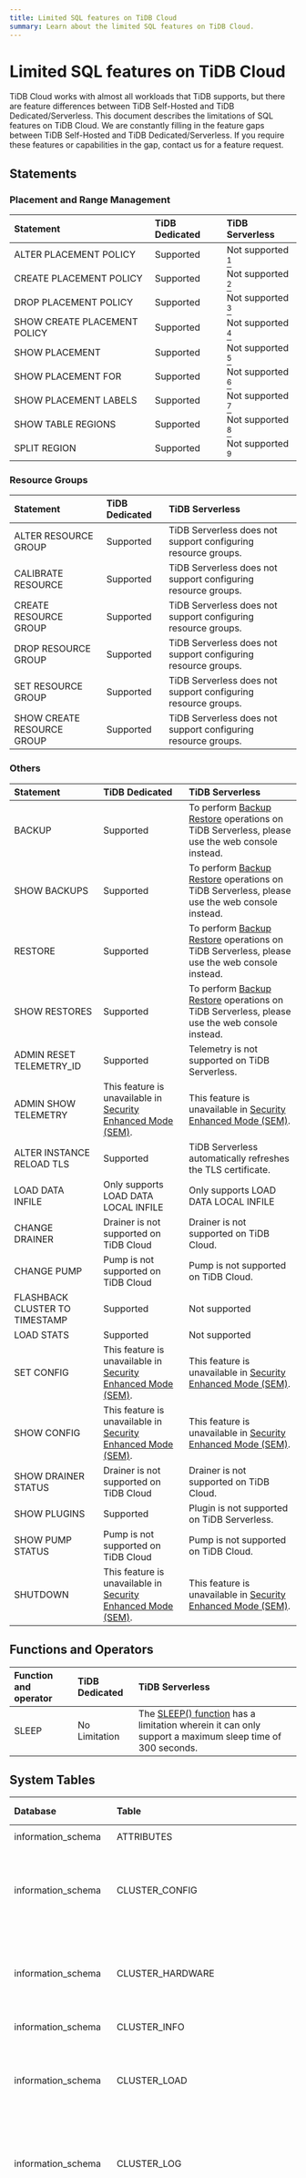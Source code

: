 ```yaml
---
title: Limited SQL features on TiDB Cloud
summary: Learn about the limited SQL features on TiDB Cloud.
---
```


# Limited SQL features on TiDB Cloud

TiDB Cloud works with almost all workloads that TiDB supports, but there are feature differences between TiDB Self-Hosted and TiDB Dedicated/Serverless. This document describes the limitations of SQL features on TiDB Cloud. We are constantly filling in the feature gaps between TiDB Self-Hosted and TiDB Dedicated/Serverless. If you require these features or capabilities in the gap, contact us for a feature request.

## Statements

### Placement and Range Management

| Statement | TiDB Dedicated | TiDB Serverless |
|:-|:-|:-|
| ALTER PLACEMENT POLICY | Supported | Not supported [^1] |
| CREATE PLACEMENT POLICY | Supported | Not supported [^1] |
| DROP PLACEMENT POLICY | Supported | Not supported [^1] |
| SHOW CREATE PLACEMENT POLICY | Supported | Not supported [^1] |
| SHOW PLACEMENT | Supported | Not supported [^1] |
| SHOW PLACEMENT FOR | Supported | Not supported [^1] |
| SHOW PLACEMENT LABELS | Supported | Not supported [^1] |
| SHOW TABLE REGIONS | Supported | Not supported [^1] |
| SPLIT REGION | Supported | Not supported [^1] |

### Resource Groups

| Statement | TiDB Dedicated | TiDB Serverless |
|:-|:-|:-|
| ALTER RESOURCE GROUP | Supported | TiDB Serverless does not support configuring resource groups. |
| CALIBRATE RESOURCE | Supported | TiDB Serverless does not support configuring resource groups. |
| CREATE RESOURCE GROUP | Supported | TiDB Serverless does not support configuring resource groups. |
| DROP RESOURCE GROUP | Supported | TiDB Serverless does not support configuring resource groups. |
| SET RESOURCE GROUP | Supported | TiDB Serverless does not support configuring resource groups. |
| SHOW CREATE RESOURCE GROUP | Supported | TiDB Serverless does not support configuring resource groups. |

### Others

| Statement | TiDB Dedicated | TiDB Serverless |
|:-|:-|:-|
| BACKUP | Supported | To perform [Backup Restore](/tidb-cloud/backup-and-restore-serverless.md) operations on TiDB Serverless, please use the web console instead. |
| SHOW BACKUPS | Supported | To perform [Backup Restore](/tidb-cloud/backup-and-restore-serverless.md) operations on TiDB Serverless, please use the web console instead. |
| RESTORE | Supported | To perform [Backup Restore](/tidb-cloud/backup-and-restore-serverless.md) operations on TiDB Serverless, please use the web console instead. |
| SHOW RESTORES | Supported | To perform [Backup Restore](/tidb-cloud/backup-and-restore-serverless.md) operations on TiDB Serverless, please use the web console instead. |
| ADMIN RESET TELEMETRY_ID | Supported | Telemetry is not supported on TiDB Serverless. |
| ADMIN SHOW TELEMETRY | This feature is unavailable in [Security Enhanced Mode (SEM)](/system-variables.md#tidb_enable_enhanced_security). | This feature is unavailable in [Security Enhanced Mode (SEM)](/system-variables.md#tidb_enable_enhanced_security). |
| ALTER INSTANCE RELOAD TLS | Supported | TiDB Serverless automatically refreshes the TLS certificate. |
| LOAD DATA INFILE | Only supports LOAD DATA LOCAL INFILE | Only supports LOAD DATA LOCAL INFILE |
| CHANGE DRAINER | Drainer is not supported on TiDB Cloud | Drainer is not supported on TiDB Cloud. |
| CHANGE PUMP | Pump is not supported on TiDB Cloud | Pump is not supported on TiDB Cloud. |
| FLASHBACK CLUSTER TO TIMESTAMP | Supported | Not supported |
| LOAD STATS | Supported | Not supported |
| SET CONFIG | This feature is unavailable in [Security Enhanced Mode (SEM)](/system-variables.md#tidb_enable_enhanced_security). | This feature is unavailable in [Security Enhanced Mode (SEM)](/system-variables.md#tidb_enable_enhanced_security). |
| SHOW CONFIG | This feature is unavailable in [Security Enhanced Mode (SEM)](/system-variables.md#tidb_enable_enhanced_security). | This feature is unavailable in [Security Enhanced Mode (SEM)](/system-variables.md#tidb_enable_enhanced_security). |
| SHOW DRAINER STATUS | Drainer is not supported on TiDB Cloud | Drainer is not supported on TiDB Cloud. |
| SHOW PLUGINS | Supported | Plugin is not supported on TiDB Serverless. |
| SHOW PUMP STATUS | Pump is not supported on TiDB Cloud | Pump is not supported on TiDB Cloud. |
| SHUTDOWN | This feature is unavailable in [Security Enhanced Mode (SEM)](/system-variables.md#tidb_enable_enhanced_security). | This feature is unavailable in [Security Enhanced Mode (SEM)](/system-variables.md#tidb_enable_enhanced_security). |

## Functions and Operators

| Function and operator | TiDB Dedicated | TiDB Serverless |
|:-|:-|:-|
| SLEEP | No Limitation | The [SLEEP() function](https://docs.pingcap.com/tidbcloud/miscellaneous-functions) has a limitation wherein it can only support a maximum sleep time of 300 seconds.|

## System Tables

| Database | Table | TiDB Dedicated | TiDB Serverless |
|:-|:-|:-|:-|
| information_schema | ATTRIBUTES | Supported | Not supported [^1] |
| information_schema | CLUSTER_CONFIG | This feature is unavailable in [Security Enhanced Mode (SEM)](/system-variables.md#tidb_enable_enhanced_security). | This feature is unavailable in [Security Enhanced Mode (SEM)](/system-variables.md#tidb_enable_enhanced_security). |
| information_schema | CLUSTER_HARDWARE | This feature is unavailable in [Security Enhanced Mode (SEM)](/system-variables.md#tidb_enable_enhanced_security). | This feature is unavailable in [Security Enhanced Mode (SEM)](/system-variables.md#tidb_enable_enhanced_security). |
| information_schema | CLUSTER_INFO | Supported | Not supported [^1] |
| information_schema | CLUSTER_LOAD | This feature is unavailable in [Security Enhanced Mode (SEM)](/system-variables.md#tidb_enable_enhanced_security). | This feature is unavailable in [Security Enhanced Mode (SEM)](/system-variables.md#tidb_enable_enhanced_security). |
| information_schema | CLUSTER_LOG | This feature is unavailable in [Security Enhanced Mode (SEM)](/system-variables.md#tidb_enable_enhanced_security). | This feature is unavailable in [Security Enhanced Mode (SEM)](/system-variables.md#tidb_enable_enhanced_security). |
| information_schema | CLUSTER_SLOW_QUERY | Supported | For tracking slow queries, please use the [Slow Query](/tidb-cloud/tune-performance.md#slow-query) feature available on the web console. |
| information_schema | CLUSTER_STATEMENTS_SUMMARY | Supported | For comprehensive monitoring of all statements, please use the [Statement Analysis](/tidb-cloud/tune-performance.md#statement-analysis) feature on the web console. |
| information_schema | CLUSTER_STATEMENTS_SUMMARY_EVICTED | Supported | For comprehensive monitoring of all statements, please use the [Statement Analysis](/tidb-cloud/tune-performance.md#statement-analysis) feature on the web console. |
| information_schema | CLUSTER_STATEMENTS_SUMMARY_HISTORY | Supported | For comprehensive monitoring of all statements, please use the [Statement Analysis](/tidb-cloud/tune-performance.md#statement-analysis) feature on the web console. |
| information_schema | CLUSTER_SYSTEMINFO | This feature is unavailable in [Security Enhanced Mode (SEM)](/system-variables.md#tidb_enable_enhanced_security). | This feature is unavailable in [Security Enhanced Mode (SEM)](/system-variables.md#tidb_enable_enhanced_security). |
| information_schema | INSPECTION_RESULT | This feature is unavailable in [Security Enhanced Mode (SEM)](/system-variables.md#tidb_enable_enhanced_security). | This feature is unavailable in [Security Enhanced Mode (SEM)](/system-variables.md#tidb_enable_enhanced_security). |
| information_schema | INSPECTION_RULES | This feature is unavailable in [Security Enhanced Mode (SEM)](/system-variables.md#tidb_enable_enhanced_security). | This feature is unavailable in [Security Enhanced Mode (SEM)](/system-variables.md#tidb_enable_enhanced_security). |
| information_schema | INSPECTION_SUMMARY | This feature is unavailable in [Security Enhanced Mode (SEM)](/system-variables.md#tidb_enable_enhanced_security). | This feature is unavailable in [Security Enhanced Mode (SEM)](/system-variables.md#tidb_enable_enhanced_security). |
| information_schema | METRICS_SUMMARY | This feature is unavailable in [Security Enhanced Mode (SEM)](/system-variables.md#tidb_enable_enhanced_security). | This feature is unavailable in [Security Enhanced Mode (SEM)](/system-variables.md#tidb_enable_enhanced_security). |
| information_schema | METRICS_SUMMARY_BY_LABEL | This feature is unavailable in [Security Enhanced Mode (SEM)](/system-variables.md#tidb_enable_enhanced_security). | This feature is unavailable in [Security Enhanced Mode (SEM)](/system-variables.md#tidb_enable_enhanced_security). |
| information_schema | METRICS_TABLES | This feature is unavailable in [Security Enhanced Mode (SEM)](/system-variables.md#tidb_enable_enhanced_security). | This feature is unavailable in [Security Enhanced Mode (SEM)](/system-variables.md#tidb_enable_enhanced_security). |
| information_schema | PLACEMENT_POLICIES | Supported | Not supported [^1] |
| information_schema | RESOURCE_GROUPS | Supported | TiDB Serverless does not support configuring resource groups. |
| information_schema | SLOW_QUERY | Supported | For tracking slow queries, please use the [Slow Query](/tidb-cloud/tune-performance.md#slow-query) feature available on the web console. |
| information_schema | STATEMENTS_SUMMARY | Supported | For comprehensive monitoring of all statements, please use the [Statement Analysis](/tidb-cloud/tune-performance.md#statement-analysis) feature on the web console. |
| information_schema | STATEMENTS_SUMMARY_EVICTED | Supported | For comprehensive monitoring of all statements, please use the [Statement Analysis](/tidb-cloud/tune-performance.md#statement-analysis) feature on the web console. |
| information_schema | STATEMENTS_SUMMARY_HISTORY | Supported | For comprehensive monitoring of all statements, please use the [Statement Analysis](/tidb-cloud/tune-performance.md#statement-analysis) feature on the web console. |
| information_schema | TIDB_HOT_REGIONS | This feature is unavailable in [Security Enhanced Mode (SEM)](/system-variables.md#tidb_enable_enhanced_security). | This feature is unavailable in [Security Enhanced Mode (SEM)](/system-variables.md#tidb_enable_enhanced_security). |
| information_schema | TIDB_HOT_REGIONS_HISTORY | Supported | Not supported [^1] |
| information_schema | TIDB_SERVERS_INFO | Supported | Not supported [^1] |
| information_schema | TIFLASH_SEGMENTS | Supported | Not supported [^1] |
| information_schema | TIFLASH_TABLES | Supported | Not supported [^1] |
| information_schema | TIKV_REGION_PEERS | Supported | Not supported [^1] |
| information_schema | TIKV_REGION_STATUS | Supported | Not supported [^1] |
| information_schema | TIKV_STORE_STATUS | Supported | Not supported [^1] |
| performance_schema | pd_profile_allocs | This feature is unavailable in [Security Enhanced Mode (SEM)](/system-variables.md#tidb_enable_enhanced_security). | This feature is unavailable in [Security Enhanced Mode (SEM)](/system-variables.md#tidb_enable_enhanced_security). |
| performance_schema | pd_profile_block | This feature is unavailable in [Security Enhanced Mode (SEM)](/system-variables.md#tidb_enable_enhanced_security). | This feature is unavailable in [Security Enhanced Mode (SEM)](/system-variables.md#tidb_enable_enhanced_security). |
| performance_schema | pd_profile_cpu | This feature is unavailable in [Security Enhanced Mode (SEM)](/system-variables.md#tidb_enable_enhanced_security). | This feature is unavailable in [Security Enhanced Mode (SEM)](/system-variables.md#tidb_enable_enhanced_security). |
| performance_schema | pd_profile_goroutines | This feature is unavailable in [Security Enhanced Mode (SEM)](/system-variables.md#tidb_enable_enhanced_security). | This feature is unavailable in [Security Enhanced Mode (SEM)](/system-variables.md#tidb_enable_enhanced_security). |
| performance_schema | pd_profile_memory | This feature is unavailable in [Security Enhanced Mode (SEM)](/system-variables.md#tidb_enable_enhanced_security). | This feature is unavailable in [Security Enhanced Mode (SEM)](/system-variables.md#tidb_enable_enhanced_security). |
| performance_schema | pd_profile_mutex | This feature is unavailable in [Security Enhanced Mode (SEM)](/system-variables.md#tidb_enable_enhanced_security). | This feature is unavailable in [Security Enhanced Mode (SEM)](/system-variables.md#tidb_enable_enhanced_security). |
| performance_schema | tidb_profile_allocs | This feature is unavailable in [Security Enhanced Mode (SEM)](/system-variables.md#tidb_enable_enhanced_security). | This feature is unavailable in [Security Enhanced Mode (SEM)](/system-variables.md#tidb_enable_enhanced_security). |
| performance_schema | tidb_profile_block | This feature is unavailable in [Security Enhanced Mode (SEM)](/system-variables.md#tidb_enable_enhanced_security). | This feature is unavailable in [Security Enhanced Mode (SEM)](/system-variables.md#tidb_enable_enhanced_security). |
| performance_schema | tidb_profile_cpu | This feature is unavailable in [Security Enhanced Mode (SEM)](/system-variables.md#tidb_enable_enhanced_security). | This feature is unavailable in [Security Enhanced Mode (SEM)](/system-variables.md#tidb_enable_enhanced_security). |
| performance_schema | tidb_profile_goroutines | This feature is unavailable in [Security Enhanced Mode (SEM)](/system-variables.md#tidb_enable_enhanced_security). | This feature is unavailable in [Security Enhanced Mode (SEM)](/system-variables.md#tidb_enable_enhanced_security). |
| performance_schema | tidb_profile_memory | This feature is unavailable in [Security Enhanced Mode (SEM)](/system-variables.md#tidb_enable_enhanced_security). | This feature is unavailable in [Security Enhanced Mode (SEM)](/system-variables.md#tidb_enable_enhanced_security). |
| performance_schema | tidb_profile_mutex | This feature is unavailable in [Security Enhanced Mode (SEM)](/system-variables.md#tidb_enable_enhanced_security). | This feature is unavailable in [Security Enhanced Mode (SEM)](/system-variables.md#tidb_enable_enhanced_security). |
| performance_schema | tikv_profile_cpu | This feature is unavailable in [Security Enhanced Mode (SEM)](/system-variables.md#tidb_enable_enhanced_security). | This feature is unavailable in [Security Enhanced Mode (SEM)](/system-variables.md#tidb_enable_enhanced_security). |
| mysql | expr_pushdown_blacklist | This feature is unavailable in [Security Enhanced Mode (SEM)](/system-variables.md#tidb_enable_enhanced_security). | This feature is unavailable in [Security Enhanced Mode (SEM)](/system-variables.md#tidb_enable_enhanced_security). |
| mysql | gc_delete_range | This feature is unavailable in [Security Enhanced Mode (SEM)](/system-variables.md#tidb_enable_enhanced_security). | This feature is unavailable in [Security Enhanced Mode (SEM)](/system-variables.md#tidb_enable_enhanced_security). |
| mysql | gc_delete_range_done | This feature is unavailable in [Security Enhanced Mode (SEM)](/system-variables.md#tidb_enable_enhanced_security). | This feature is unavailable in [Security Enhanced Mode (SEM)](/system-variables.md#tidb_enable_enhanced_security). |
| mysql | opt_rule_blacklist | This feature is unavailable in [Security Enhanced Mode (SEM)](/system-variables.md#tidb_enable_enhanced_security). | This feature is unavailable in [Security Enhanced Mode (SEM)](/system-variables.md#tidb_enable_enhanced_security). |
| mysql | tidb | This feature is unavailable in [Security Enhanced Mode (SEM)](/system-variables.md#tidb_enable_enhanced_security). | This feature is unavailable in [Security Enhanced Mode (SEM)](/system-variables.md#tidb_enable_enhanced_security). |
| mysql | tidb_ttl_job_history | Supported | Not supported |
| mysql | tidb_ttl_table_status | Supported | Not supported |
| mysql | tidb_ttl_task | Supported | Not supported |

## System Variables

| Variable | TiDB Dedicated | TiDB Serverless |
|:-|:-|:-|
| datadir | No limitation | Not supported [^1] |
| interactive_timeout | No limitation | Readonly on TiDB Serverless. |
| max_allowed_packet | No limitation | Readonly on TiDB Serverless. |
| plugin_dir | No limitation | Plugin is not supported on TiDB Serverless. |
| plugin_load | No limitation | Plugin is not supported on TiDB Serverless. |
| skip_name_resolve | No limitation | Readonly on TiDB Serverless. |
| sql_log_bin | No limitation | Readonly on TiDB Serverless. |
| tidb_cdc_write_source | No limitation | Readonly on TiDB Serverless. |
| tidb_check_mb4_value_in_utf8 | This feature is unavailable in [Security Enhanced Mode (SEM)](/system-variables.md#tidb_enable_enhanced_security). | This feature is unavailable in [Security Enhanced Mode (SEM)](/system-variables.md#tidb_enable_enhanced_security). |
| tidb_config | This feature is unavailable in [Security Enhanced Mode (SEM)](/system-variables.md#tidb_enable_enhanced_security). | This feature is unavailable in [Security Enhanced Mode (SEM)](/system-variables.md#tidb_enable_enhanced_security). |
| tidb_ddl_disk_quota | No limitation | Readonly on TiDB Serverless. |
| tidb_ddl_enable_fast_reorg | No limitation | Readonly on TiDB Serverless. |
| tidb_ddl_error_count_limit | No limitation | Readonly on TiDB Serverless. |
| tidb_ddl_flashback_concurrency | No limitation | Readonly on TiDB Serverless. |
| tidb_ddl_reorg_batch_size | No limitation | Readonly on TiDB Serverless. |
| tidb_ddl_reorg_priority | No limitation | Readonly on TiDB Serverless. |
| tidb_ddl_reorg_worker_cnt | No limitation | Readonly on TiDB Serverless. |
| tidb_enable_1pc | No limitation | Readonly on TiDB Serverless. |
| tidb_enable_async_commit | No limitation | Readonly on TiDB Serverless. |
| tidb_enable_auto_analyze | No limitation | Readonly on TiDB Serverless. |
| tidb_enable_collect_execution_info | This feature is unavailable in [Security Enhanced Mode (SEM)](/system-variables.md#tidb_enable_enhanced_security). | This feature is unavailable in [Security Enhanced Mode (SEM)](/system-variables.md#tidb_enable_enhanced_security). |
| tidb_enable_ddl | No limitation | Readonly on TiDB Serverless. |
| tidb_enable_gc_aware_memory_track | No limitation | Readonly on TiDB Serverless. |
| tidb_enable_gogc_tuner | No limitation | Readonly on TiDB Serverless. |
| tidb_enable_local_txn | No limitation | Readonly on TiDB Serverless. |
| tidb_enable_resource_control | No limitation | Readonly on TiDB Serverless. |
| tidb_enable_slow_log | This feature is unavailable in [Security Enhanced Mode (SEM)](/system-variables.md#tidb_enable_enhanced_security). | This feature is unavailable in [Security Enhanced Mode (SEM)](/system-variables.md#tidb_enable_enhanced_security). |
| tidb_enable_stmt_summary | No limitation | Readonly on TiDB Serverless. |
| tidb_enable_telemetry | This feature is unavailable in [Security Enhanced Mode (SEM)](/system-variables.md#tidb_enable_enhanced_security). | This feature is unavailable in [Security Enhanced Mode (SEM)](/system-variables.md#tidb_enable_enhanced_security). |
| tidb_enable_top_sql | No limitation | Readonly on TiDB Serverless. |
| tidb_enable_tso_follower_proxy | No limitation | Readonly on TiDB Serverless. |
| tidb_expensive_query_time_threshold | This feature is unavailable in [Security Enhanced Mode (SEM)](/system-variables.md#tidb_enable_enhanced_security). | This feature is unavailable in [Security Enhanced Mode (SEM)](/system-variables.md#tidb_enable_enhanced_security). |
| tidb_force_priority | This feature is unavailable in [Security Enhanced Mode (SEM)](/system-variables.md#tidb_enable_enhanced_security). | This feature is unavailable in [Security Enhanced Mode (SEM)](/system-variables.md#tidb_enable_enhanced_security). |
| tidb_gc_concurrency | No limitation | Readonly on TiDB Serverless. |
| tidb_gc_enable | No limitation | Readonly on TiDB Serverless. |
| tidb_gc_life_time | No limitation | Readonly on TiDB Serverless. |
| tidb_gc_max_wait_time | No limitation | Readonly on TiDB Serverless. |
| tidb_gc_run_interval | No limitation | Readonly on TiDB Serverless. |
| tidb_gc_scan_lock_mode | No limitation | Readonly on TiDB Serverless. |
| tidb_general_log | This feature is unavailable in [Security Enhanced Mode (SEM)](/system-variables.md#tidb_enable_enhanced_security). | This feature is unavailable in [Security Enhanced Mode (SEM)](/system-variables.md#tidb_enable_enhanced_security). |
| tidb_generate_binary_plan | No limitation | Readonly on TiDB Serverless. |
| tidb_gogc_tuner_threshold | No limitation | Readonly on TiDB Serverless. |
| tidb_guarantee_linearizability | No limitation | Readonly on TiDB Serverless. |
| tidb_isolation_read_engines | No limitation | Readonly on TiDB Serverless. |
| tidb_log_file_max_days | No limitation | Readonly on TiDB Serverless. |
| tidb_memory_usage_alarm_ratio | This feature is unavailable in [Security Enhanced Mode (SEM)](/system-variables.md#tidb_enable_enhanced_security). | This feature is unavailable in [Security Enhanced Mode (SEM)](/system-variables.md#tidb_enable_enhanced_security). |
| tidb_metric_query_range_duration | This feature is unavailable in [Security Enhanced Mode (SEM)](/system-variables.md#tidb_enable_enhanced_security). | This feature is unavailable in [Security Enhanced Mode (SEM)](/system-variables.md#tidb_enable_enhanced_security). |
| tidb_metric_query_step | This feature is unavailable in [Security Enhanced Mode (SEM)](/system-variables.md#tidb_enable_enhanced_security). | This feature is unavailable in [Security Enhanced Mode (SEM)](/system-variables.md#tidb_enable_enhanced_security). |
| tidb_opt_write_row_id | This feature is unavailable in [Security Enhanced Mode (SEM)](/system-variables.md#tidb_enable_enhanced_security). | This feature is unavailable in [Security Enhanced Mode (SEM)](/system-variables.md#tidb_enable_enhanced_security). |
| tidb_placement_mode | No limitation | Readonly on TiDB Serverless. |
| tidb_pprof_sql_cpu | This feature is unavailable in [Security Enhanced Mode (SEM)](/system-variables.md#tidb_enable_enhanced_security). | This feature is unavailable in [Security Enhanced Mode (SEM)](/system-variables.md#tidb_enable_enhanced_security). |
| tidb_record_plan_in_slow_log | This feature is unavailable in [Security Enhanced Mode (SEM)](/system-variables.md#tidb_enable_enhanced_security). | This feature is unavailable in [Security Enhanced Mode (SEM)](/system-variables.md#tidb_enable_enhanced_security). |
| tidb_redact_log | This feature is unavailable in [Security Enhanced Mode (SEM)](/system-variables.md#tidb_enable_enhanced_security). | This feature is unavailable in [Security Enhanced Mode (SEM)](/system-variables.md#tidb_enable_enhanced_security). |
| tidb_restricted_read_only | This feature is unavailable in [Security Enhanced Mode (SEM)](/system-variables.md#tidb_enable_enhanced_security). | This feature is unavailable in [Security Enhanced Mode (SEM)](/system-variables.md#tidb_enable_enhanced_security). |
| tidb_row_format_version | This feature is unavailable in [Security Enhanced Mode (SEM)](/system-variables.md#tidb_enable_enhanced_security). | This feature is unavailable in [Security Enhanced Mode (SEM)](/system-variables.md#tidb_enable_enhanced_security). |
| tidb_scatter_region | No limitation | Readonly on TiDB Serverless. |
| tidb_server_memory_limit | No limitation | Readonly on TiDB Serverless. |
| tidb_server_memory_limit_gc_trigger | No limitation | Readonly on TiDB Serverless. |
| tidb_server_memory_limit_sess_min_size | No limitation | Readonly on TiDB Serverless. |
| tidb_simplified_metrics | No limitation | Readonly on TiDB Serverless. |
| tidb_slow_query_file | This feature is unavailable in [Security Enhanced Mode (SEM)](/system-variables.md#tidb_enable_enhanced_security). | This feature is unavailable in [Security Enhanced Mode (SEM)](/system-variables.md#tidb_enable_enhanced_security). |
| tidb_slow_log_threshold | This feature is unavailable in [Security Enhanced Mode (SEM)](/system-variables.md#tidb_enable_enhanced_security). | This feature is unavailable in [Security Enhanced Mode (SEM)](/system-variables.md#tidb_enable_enhanced_security). |
| tidb_slow_txn_log_threshold | This feature is unavailable in [Security Enhanced Mode (SEM)](/system-variables.md#tidb_enable_enhanced_security). | This feature is unavailable in [Security Enhanced Mode (SEM)](/system-variables.md#tidb_enable_enhanced_security). |
| tidb_stats_load_sync_wait | No limitation | Readonly on TiDB Serverless. |
| tidb_stmt_summary_enable_persistent | No limitation | Readonly on TiDB Serverless. |
| tidb_stmt_summary_file_max_backups | No limitation | Readonly on TiDB Serverless. |
| tidb_stmt_summary_file_max_days | No limitation | Readonly on TiDB Serverless. |
| tidb_stmt_summary_file_max_size | No limitation | Readonly on TiDB Serverless. |
| tidb_stmt_summary_filename | No limitation | Readonly on TiDB Serverless. |
| tidb_stmt_summary_history_size | No limitation | Readonly on TiDB Serverless. |
| tidb_stmt_summary_internal_query | No limitation | Readonly on TiDB Serverless. |
| tidb_stmt_summary_max_sql_length | No limitation | Readonly on TiDB Serverless. |
| tidb_stmt_summary_max_stmt_count | No limitation | Readonly on TiDB Serverless. |
| tidb_stmt_summary_refresh_interval | No limitation | Readonly on TiDB Serverless. |
| tidb_sysproc_scan_concurrency | No limitation | Readonly on TiDB Serverless. |
| tidb_top_sql_max_meta_count | This feature is unavailable in [Security Enhanced Mode (SEM)](/system-variables.md#tidb_enable_enhanced_security). | This feature is unavailable in [Security Enhanced Mode (SEM)](/system-variables.md#tidb_enable_enhanced_security). |
| tidb_top_sql_max_time_series_count | This feature is unavailable in [Security Enhanced Mode (SEM)](/system-variables.md#tidb_enable_enhanced_security). | This feature is unavailable in [Security Enhanced Mode (SEM)](/system-variables.md#tidb_enable_enhanced_security). |
| tidb_tso_client_batch_max_wait_time | No limitation | Readonly on TiDB Serverless. |
| tidb_ttl_delete_batch_size | No limitation | Readonly on TiDB Serverless. |
| tidb_ttl_delete_rate_limit | No limitation | Readonly on TiDB Serverless. |
| tidb_ttl_delete_worker_count | No limitation | Readonly on TiDB Serverless. |
| tidb_ttl_job_enable | No limitation | Readonly on TiDB Serverless. |
| tidb_ttl_job_schedule_window_end_time | No limitation | Readonly on TiDB Serverless. |
| tidb_ttl_job_schedule_window_start_time | No limitation | Readonly on TiDB Serverless. |
| tidb_ttl_running_tasks | No limitation | Readonly on TiDB Serverless. |
| tidb_ttl_scan_batch_size | No limitation | Readonly on TiDB Serverless. |
| tidb_ttl_scan_worker_count | No limitation | Readonly on TiDB Serverless. |
| tidb_txn_mode | No limitation | Readonly on TiDB Serverless. |
| tidb_wait_split_region_finish | No limitation | Readonly on TiDB Serverless. |
| tidb_wait_split_region_timeout | No limitation | Readonly on TiDB Serverless. |
| txn_scope | No limitation | Readonly on TiDB Serverless. |
| validate_password.enable | No limitation | Always enabled. |
| validate_password.length | No limitation | Can not be smaller than 8. |
| validate_password.mixed_case_count | No limitation | Can not be smaller than 1. |
| validate_password.number_count | No limitation | Can not be smaller than 1. |
| validate_password.policy | No limitation | Can only be MEDIUM or STRONG. |
| validate_password.special_char_count | No limitation | Can not be smaller than 1. |
| wait_timeout | No limitation | Readonly on TiDB Serverless. |

[^1]: TiDB Serverless does not support configuring data placement.
